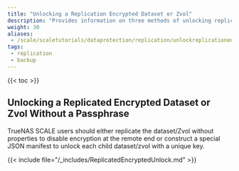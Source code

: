 ```yaml
---
title: "Unlocking a Replication Encrypted Dataset or Zvol"
description: "Provides information on three methods of unlocking replicated encrypted datasets or zvols without a passphrase."
weight: 30
aliases:
 - /scale/scaletutorials/dataprotection/replication/unlockreplicationencrypteddatasetzvol/
tags:
 - replication
 - backup
---
```


{{< toc >}}

## Unlocking a Replicated Encrypted Dataset or Zvol Without a Passphrase

TrueNAS SCALE users should either replicate the dataset/Zvol without properties to disable encryption at the remote end or construct a special JSON manifest to unlock each child dataset/zvol with a unique key.

{{< include file="/_includes/ReplicatedEncryptedUnlock.md" >}}
